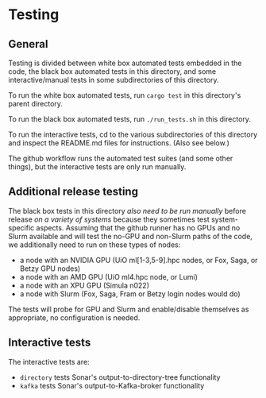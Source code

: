 # Testing

## General

Testing is divided between white box automated tests embedded in the code, the black box automated
tests in this directory, and some interactive/manual tests in some subdirectories of this directory.

To run the white box automated tests, run `cargo test` in this directory's parent directory.

To run the black box automated tests, run `./run_tests.sh` in this directory.

To run the interactive tests, cd to the various subdirectories of this directory and inspect the
README.md files for instructions.  (Also see below.)

The github workflow runs the automated test suites (and some other things), but the interactive
tests are only run manually.

## Additional release testing

The black box tests in this directory *also need to be run manually* before release *on a variety of
systems* because they sometimes test system-specific aspects.  Assuming that the github runner has
no GPUs and no Slurm available and will test the no-GPU and non-Slurm paths of the code, we
additionally need to run on these types of nodes:

- a node with an NVIDIA GPU (UiO ml[1-3,5-9].hpc nodes, or Fox, Saga, or Betzy GPU nodes)
- a node with an AMD GPU (UiO ml4.hpc node, or Lumi)
- a node with an XPU GPU (Simula n022)
- a node with Slurm (Fox, Saga, Fram or Betzy login nodes would do)

The tests will probe for GPU and Slurm and enable/disable themselves as appropriate, no
configuration is needed.

## Interactive tests

The interactive tests are:

- `directory` tests Sonar's output-to-directory-tree functionality
- `kafka` tests Sonar's output-to-Kafka-broker functionality
